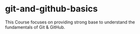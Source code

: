 # git-and-github-basics
This Course focuses on providing strong base to understand the fundamentals of Git &amp; GitHub.
